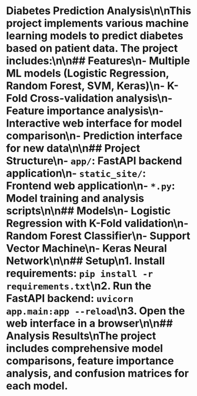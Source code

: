 # Diabetes Prediction Analysis\n\nThis project implements various machine learning models to predict diabetes based on patient data. The project includes:\n\n## Features\n- Multiple ML models (Logistic Regression, Random Forest, SVM, Keras)\n- K-Fold Cross-validation analysis\n- Feature importance analysis\n- Interactive web interface for model comparison\n- Prediction interface for new data\n\n## Project Structure\n- `app/`: FastAPI backend application\n- `static_site/`: Frontend web application\n- `*.py`: Model training and analysis scripts\n\n## Models\n- Logistic Regression with K-Fold validation\n- Random Forest Classifier\n- Support Vector Machine\n- Keras Neural Network\n\n## Setup\n1. Install requirements: `pip install -r requirements.txt`\n2. Run the FastAPI backend: `uvicorn app.main:app --reload`\n3. Open the web interface in a browser\n\n## Analysis Results\nThe project includes comprehensive model comparisons, feature importance analysis, and confusion matrices for each model.
